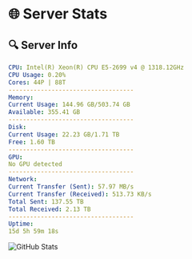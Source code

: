 # 🌐 Server Stats
## 🔍 Server Info
```yaml
CPU: Intel(R) Xeon(R) CPU E5-2699 v4 @ 1318.12GHz
CPU Usage: 0.20%
Cores: 44P | 88T
-----------------------------------
Memory:
Current Usage: 144.96 GB/503.74 GB
Available: 355.41 GB
-----------------------------------
Disk:
Current Usage: 22.23 GB/1.71 TB
Free: 1.60 TB
-----------------------------------
GPU:
No GPU detected
-----------------------------------
Network:
Current Transfer (Sent): 57.97 MB/s
Current Transfer (Received): 513.73 KB/s
Total Sent: 137.55 TB
Total Received: 2.13 TB
-----------------------------------
Uptime:
15d 5h 59m 18s
```
![GitHub Stats](https://img.shields.io/badge/Updated-2025-02-23_04:42:36-blue)